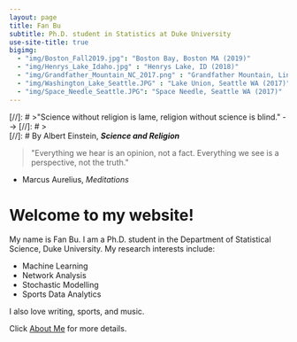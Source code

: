 ```yaml
---
layout: page
title: Fan Bu
subtitle: Ph.D. student in Statistics at Duke University
use-site-title: true
bigimg:
  - "img/Boston_Fall2019.jpg": "Boston Bay, Boston MA (2019)"
  - "img/Henrys_Lake_Idaho.jpg" : "Henrys Lake, ID (2018)"
  - "img/Grandfather_Mountain_NC_2017.png" : "Grandfather Mountain, Linville NC (2017)"
  - "img/Washington_Lake_Seattle.JPG" : "Lake Union, Seattle WA (2017)"
  - "img/Space_Needle_Seattle.JPG": "Space Needle, Seattle WA (2017)"
---
```


[//]: # >"Science without religion is lame, religion without science is blind." -->
[//]: # >  
[//]: # By Albert Einstein, **_Science and Religion_**  


> "Everything we hear is an opinion, not a fact. Everything we see is a perspective, not the truth."
>
- Marcus Aurelius, _Meditations_

# Welcome to my website!

My name is Fan Bu. I am a Ph.D. student in the Department of Statistical Science, Duke University. My research interests include:

- Machine Learning
- Network Analysis
- Stochastic Modelling
- Sports Data Analytics

I also love writing, sports, and music.

Click [About Me](https://fanbuduke17.github.io/aboutme) for more details.


